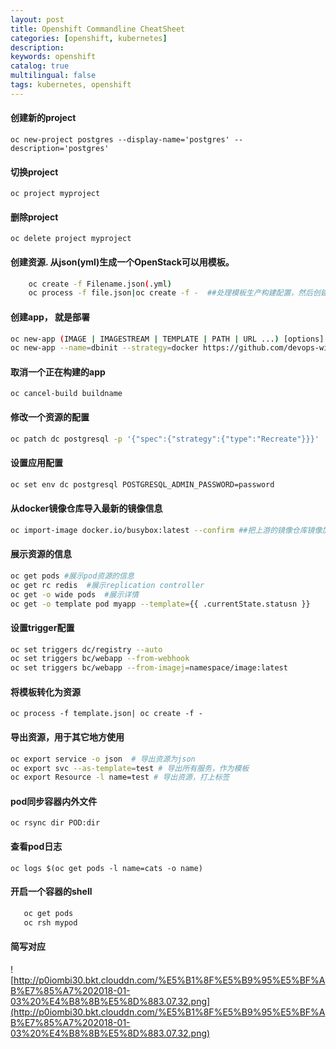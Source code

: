 ```yaml
---
layout: post
title: Openshift Commandline CheatSheet
categories: [openshift, kubernetes]
description: 
keywords: openshift
catalog: true
multilingual: false
tags: kubernetes, openshift
---
```


#### 创建新的project
`oc new-project postgres --display-name='postgres' --description='postgres'`
#### 切换project
`oc project myproject`
#### 删除project
`oc delete project myproject`

#### 创建资源. 从json(yml)生成一个OpenStack可以用模板。
```bash
    oc create -f Filename.json(.yml)
    oc process -f file.json|oc create -f -  ##处理模板生产构建配置，然后创建资源
```

#### 创建app， 就是部署
```bash
oc new-app (IMAGE | IMAGESTREAM | TEMPLATE | PATH | URL ...) [options]
oc new-app --name=dbinit --strategy=docker https://github.com/devops-with-openshift/liquibase-example.git  ##将会从这个仓库拉代码，build on Dockerfile
```
#### 取消一个正在构建的app
`oc cancel-build buildname`

#### 修改一个资源的配置
```bash
oc patch dc postgresql -p '{"spec":{"strategy":{"type":"Recreate"}}}'
```

#### 设置应用配置
```bash
oc set env dc postgresql POSTGRESQL_ADMIN_PASSWORD=password
```

#### 从docker镜像仓库导入最新的镜像信息
```bash
oc import-image docker.io/busybox:latest --confirm ##把上游的镜像仓库镜像加入本地命名空间
```

#### 展示资源的信息
```bash
oc get pods #展示pod资源的信息
oc get rc redis  #展示replication controller
oc get -o wide pods  #展示详情
oc get -o template pod myapp --template={{ .currentState.statusn }}
```

#### 设置trigger配置
```bash
oc set triggers dc/registry --auto
oc set triggers bc/webapp --from-webhook
oc set triggers bc/webapp --from-imagej=namespace/image:latest
```
#### 将模板转化为资源
`oc process -f template.json| oc create -f -`

#### 导出资源，用于其它地方使用
```bash
oc export service -o json  # 导出资源为json
oc export svc --as-template=test # 导出所有服务，作为模板
oc export Resource -l name=test # 导出资源，打上标签
```

#### pod同步容器内外文件
`oc rsync dir POD:dir`

#### 查看pod日志
`oc logs $(oc get pods -l name=cats -o name)`

#### 开启一个容器的shell
```bash
   oc get pods
   oc rsh mypod
```

#### 简写对应
![http://p0iombi30.bkt.clouddn.com/%E5%B1%8F%E5%B9%95%E5%BF%AB%E7%85%A7%202018-01-03%20%E4%B8%8B%E5%8D%883.07.32.png](http://p0iombi30.bkt.clouddn.com/%E5%B1%8F%E5%B9%95%E5%BF%AB%E7%85%A7%202018-01-03%20%E4%B8%8B%E5%8D%883.07.32.png)

